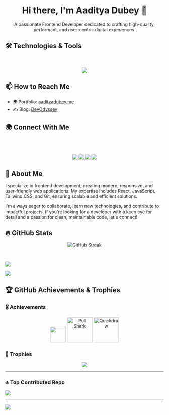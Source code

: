 <h1 align="center">Hi there, I'm Aaditya Dubey 👋</h1>

<p align="center">
  A passionate Frontend Developer dedicated to crafting high-quality, performant, and user-centric digital experiences.
</p>



## 🛠️ Technologies & Tools

<br />
<p align="center">
  <img src="https://skillicons.dev/icons?i=html,css,js,bootstrap,tailwind,react,vite,threejs,git,github,vscode" />
</p>



## 📫 How to Reach Me

- 🌍 Portfolio: [aadityadubey.me](https://aadityadubey.netlify.app)
- ✍️ Blog: [DevOdyssey](https://devodyssey.netlify.app)



## 🌍 Connect With Me

<br /><br />
<p align="center">
  <a href="https://linkedin.com/in/aadityadubey" target="_blank">
    <img src="https://img.shields.io/badge/LinkedIn-0077B5?style=for-the-badge&logo=linkedin&logoColor=white"/>
  </a>
  <a href="https://github.com/aaditya-dubey09" target="_blank">
    <img src="https://img.shields.io/badge/GitHub-181717?style=for-the-badge&logo=github&logoColor=white"/>
  </a>
  <a href="https://twitter.com/itsaadi_09" target="_blank">
    <img src="https://img.shields.io/badge/X-000000?style=for-the-badge&logo=X&logoColor=white"/>
  </a>
  <a href="https://instagram.com/cosmosphile946" target="_blank">
    <img src="https://img.shields.io/badge/Instagram-E4405F?style=for-the-badge&logo=instagram&logoColor=white"/>
  </a>
</p>



## 📝 About Me

<p align="left justify">I specialize in frontend development, creating modern, responsive, and user-friendly web applications. My expertise includes React, JavaScript, Tailwind CSS, and Git, ensuring scalable and efficient solutions.</p>

<p align="left justify">I'm always eager to collaborate, learn new technologies, and contribute to impactful projects. If you're looking for a developer with a keen eye for detail and a passion for clean, maintainable code, let's connect!</p>



## 🔥 GitHub Stats

<p align="center">
  <img src="https://github-readme-streak-stats.herokuapp.com?user=aaditya-dubey09&theme=github-dark-blue&hide_border=true" alt="GitHub Streak" />
</p><br />

![](https://github-readme-stats.vercel.app/api?username=aaditya-dubey09&theme=dark&hide_border=false&include_all_commits=false&count_private=false)<br/>

![](https://github-readme-stats.vercel.app/api/top-langs/?username=aaditya-dubey09&theme=dark&hide_border=false&include_all_commits=false&count_private=false&layout=compact)<br />



## 🏆 GitHub Achievements & Trophies

### **🎖 Achievements**
<p align="center">
  <img src="https://github.com/aaditya-dubey09.png" width="50"/>
  <img src="https://github.githubassets.com/images/modules/profile/achievements/pull-shark-default.png" height="80" alt="Pull Shark" />
  <img src="https://github.githubassets.com/images/modules/profile/achievements/quickdraw-default.png" height="80" alt="Quickdraw" />
</p>

### **🏅 Trophies**
<p align="center">
  <img src="https://github-profile-trophy.vercel.app/?username=aaditya-dubey09&theme=onedark&no-frame=true&column=7" />
</p>

---

### 🔝 Top Contributed Repo
![](https://github-contributor-stats.vercel.app/api?username=aaditya-dubey09&limit=5&theme=tokyonight&combine_all_yearly_contributions=true)

---
[![](https://visitcount.itsvg.in/api?id=aaditya-dubey09&icon=0&color=0)](https://visitcount.itsvg.in)
